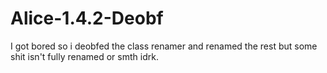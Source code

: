 # Alice-1.4.2-Deobf
I got bored so i deobfed the class renamer and renamed the rest but some shit isn't fully renamed or smth idrk.
